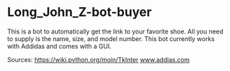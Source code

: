 # Long_John_Z-bot-buyer
This is a bot to automatically get the link to your favorite shoe. All you need to supply is the name, size, and model number.
This bot currently works with Addidas and comes with a GUI. 

Sources:
https://wiki.python.org/moin/TkInter
www.addias.com                                                                                                               
